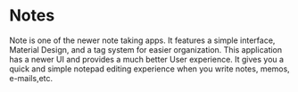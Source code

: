 Notes
=====

Note is one of the newer note taking apps. It features a simple interface, Material Design, and a tag system for easier organization.
This application has a newer UI and provides a much better User experience.
It gives you a quick and simple notepad editing experience when you write notes, memos, e-mails,etc.
